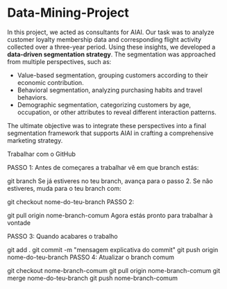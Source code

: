 # Data-Mining-Project
In this project, we acted as consultants for AIAI. Our task was to analyze customer loyalty membership data
and corresponding flight activity collected over a three-year period. Using these insights, we
developed a **data-driven segmentation strategy**.
The segmentation was approached from multiple perspectives, such as:
- Value-based segmentation, grouping customers according to their economic contribution.
- Behavioral segmentation, analyzing purchasing habits and travel behaviors.
- Demographic segmentation, categorizing customers by age, occupation, or other attributes to reveal
different interaction patterns.

The ultimate objective was to integrate these perspectives into a final segmentation framework that supports
AIAI in crafting a comprehensive marketing strategy.




Trabalhar com o GitHub

PASSO 1: Antes de começares a trabalhar vê em que branch estás:

git branch
Se já estiveres no teu branch, avança para o passo 2. Se não estiveres, muda para o teu branch com:

git checkout nome-do-teu-branch
PASSO 2:

git pull origin nome-branch-comum
Agora estás pronto para trabalhar à vontade

PASSO 3: Quando acabares o trabalho

git add .
git commit -m "mensagem explicativa do commit"
git push origin nome-do-teu-branch
PASSO 4: Atualizar o branch comum

git checkout nome-branch-comum
git pull origin nome-branch-comum
git merge nome-do-teu-branch
git push nome-branch-comum
